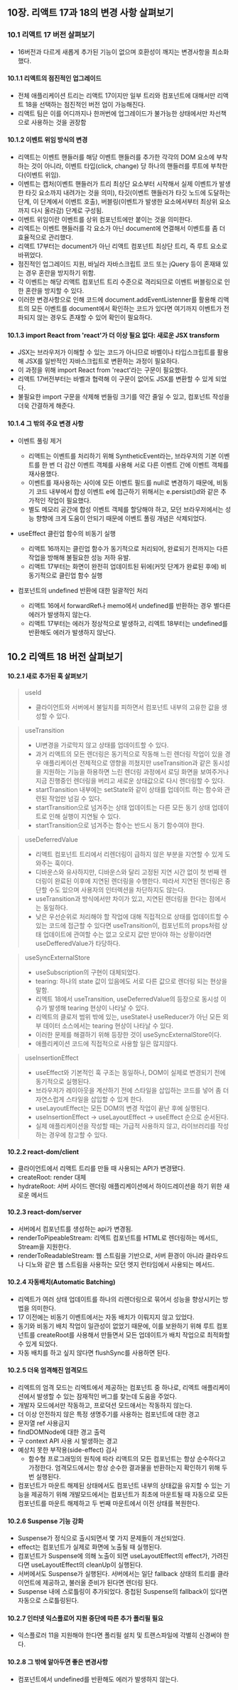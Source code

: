 ## 10장. 리액트 17과 18의 변경 사항 살펴보기

### 10.1 리액트 17 버전 살펴보기

- 16버전과 다르게 새롭게 추가된 기능이 없으며 호환성이 깨지는 변경사항을 최소화했다.

#### 10.1.1 리액트의 점진적인 업그레이드

- 전체 애플리케이션 트리는 리액트 17이지만 일부 트리와 컴포넌트에 대해서만 리액트 18을 선택하는 점진적인 버전 업이 가능해진다.
- 리액트 팀은 이를 어디까지나 한꺼번에 업그레이드가 불가능한 상태에서만 차선책으로 사용하는 것을 권장함

#### 10.1.2 이벤트 위임 방식의 변경

- 리액트는 이벤트 핸들러를 해당 이벤트 핸들러를 추가한 각각의 DOM 요소에 부착하는 것이 아니라, 이벤트 타입(click, change) 당 하나의 핸들러를 루트에 부착한다(이벤트 위임).
- 이벤트는 캡처(이벤트 핸들러가 트리 최상단 요소부터 시작해서 실제 이벤트가 발생한 타깃 요소까지 내려가는 것을 의미), 타깃(이벤트 핸들러가 타깃 노드에 도달하는 단계, 이 단계에서 이벤트 호출), 버블링(이벤트가 발생한 요소에서부터 최상위 요소까지 다시 올라감) 단계로 구성됨.
- 이벤트 위임이란 이벤트를 상위 컴포넌트에만 붙이는 것을 의미한다.
- 리엑트는 이벤트 핸들러를 각 요소가 아닌 document에 연결해서 이벤트를 좀 더 효율적으로 관리했다.
- 리액트 17부터는 document가 아닌 리액트 컴포넌트 최상단 트리, 즉 루트 요소로 바뀌었다.
- 점진적인 업그레이드 지원, 바닐라 자바스크립트 코드 또는 jQuery 등이 혼재돼 있는 경우 혼란을 방지하기 위함.
- 각 이벤트는 해당 리액트 컴포넌트 트리 수준으로 격리되므로 이벤트 버블링으로 인한 혼란을 방지할 수 있다.
- 이러한 변경사항으로 인해 코드에 document.addEventListenner를 활용해 리액트의 모든 이벤트를 document에서 확인하는 코드가 있다면 여기까지 이벤트가 전파되지 않는 경우도 존재할 수 있어 확인이 필요하다.

#### 10.1.3 import React from 'react'가 더 이상 필요 없다: 새로운 JSX transform

- JSX는 브라우저가 이해할 수 있는 코드가 아니므로 바벨이나 타입스크립트를 활용해 JSX를 일반적인 자바스크립트로 변환하는 과정이 필요하다.
- 이 과정을 위해 import React from 'react'라는 구문이 필요했다.
- 리액트 17버전부터는 바벨과 협력해 이 구문이 없어도 JSX를 변환할 수 있게 되었다.
- 불필요한 import 구문을 삭제해 번들링 크기를 약간 줄일 수 있고, 컴포넌트 작성을 더욱 간결하게 해준다.

#### 10.1.4 그 밖의 주요 변경 사항

- 이벤트 풀링 제거

  - 리액트는 이벤트를 처리하기 위해 SyntheticEvent라는, 브라우저의 기본 이벤트를 한 번 더 감산 이벤트 객체를 사용해 서로 다른 이벤트 간에 이벤트 객체를 재사용했다.
  - 이벤트를 재사용하는 사이에 모든 이벤트 필드를 null로 변경하기 때문에, 비동기 코드 내부에서 합성 이벤트 e에 접근하기 위해서는 e.persist()d와 같은 추가적인 작업이 필요했다.
  - 별도 메모리 공간에 합성 이벤트 객체를 할당해야 하고, 모던 브라우저에서는 성능 향향에 크게 도움이 안되기 때문에 이벤트 풀링 개념은 삭제되었다.

- useEffect 클린업 함수의 비동기 실행

  - 리액트 16까지는 클린업 함수가 동기적으로 처리되어, 완료되기 전까지는 다른 작업을 방해해 불필요한 성능 저하 유발.
  - 리액트 17부터는 화면이 완전히 업데이트된 뒤에(커밋 단계가 완료된 후에) 비동기적으로 클린업 함수 실행

- 컴포넌트의 undefined 반환에 대한 일괄적인 처리
  - 리액트 16에서 forwardRef나 memo에서 undefined를 반환하는 경우 별다른 에러가 발생하지 않는다.
  - 리액트 17부터는 에러가 정상적으로 발생하고, 리엑트 18부터는 undefined를 반환해도 에러가 발생하지 않난다.

## 10.2 리액트 18 버전 살펴보기

#### 10.2.1 새로 추가된 훅 살펴보기

> useId
>
> - 클라이언트와 서버에서 불일치를 피하면서 컴포넌트 내부의 고유한 값을 생성할 수 있다.

> useTransition
>
> - UI변경을 가로막지 않고 상태를 업데이트할 수 있다.
> - 과거 리액트의 모든 렌더링은 동기적으로 작동해 느린 렌더링 작업이 있을 경우 애플리케이션 전체적으로 영향을 끼쳤지만 useTransition과 같은 동시성을 지원하는 기능을 하용하면 느린 렌더링 과정에서 로딩 화면을 보여주거나 지금 진행중인 렌더링을 버리고 새로운 상태값으로 다시 렌더링할 수 있다.
> - startTransition 내부에는 setState와 같이 상태를 업데이트 하는 함수와 관련된 작업만 넘길 수 있다.
> - startTransition으로 넘겨주는 상태 업데이트는 다른 모든 동기 상태 업데이트로 인해 실행이 지연될 수 있다.
> - startTransition으로 넘겨주는 함수는 반드시 동기 함수여야 한다.

> useDeferredValue
>
> - 리액트 컴포넌트 트리에서 리렌더링이 급하지 않은 부분을 지연할 수 있게 도와주는 훅이다.
> - 디바운스와 유사하지만, 디바운스와 달리 고정된 지연 시간 없이 첫 번째 렌더링이 완료된 이후에 지연된 렌더링을 수행한다. 따라서 지연된 렌더링은 중단할 수도 있으며 사용자의 인터렉션을 차단하지도 않는다.
> - useTransition과 방식에서만 차이가 있고, 지연된 렌더링을 한다는 점에서는 동일하다.
> - 낮은 우선순위로 처리해야 할 작업에 대해 직접적으로 상태를 업데이트할 수 있는 코드에 접근할 수 있다면 useTransition이, 컴포넌트의 props처럼 상태 업데이트에 관여할 수는 없고 오로지 값만 받아야 하는 상황이라면 useDefferedValue가 타당하다.

> useSyncExternalStore
>
> - useSubscription의 구현이 대체되었다.
> - tearing: 하나의 state 값이 있음에도 서로 다른 값으로 렌더링 되는 현상을 말함.
> - 리엑트 18에서 useTransition, useDeferredValue의 등장으로 동시성 이슈가 발생해 tearing 현상이 나타날 수 있다.
> - 리엑트의 클로저 범위 밖에 있는, useState나 useReducer가 아닌 모든 외부 데이터 소스에서는 tearing 현상이 나타날 수 있다.
> - 이러한 문제를 해결하기 위해 등장한 것이 useSyncExternalStore이다.
> - 애플리케이션 코드에 직접적으로 사용할 일은 많지않다.

> useInsertionEffect
>
> - useEffect와 기본적인 훅 구조는 동일하나, DOM이 실제로 변경되기 전에 동기적으로 실행된다.
> - 브라우저가 레이아웃을 계산하기 전에 스타일을 삽입하는 코드를 넣어 좀 더 자연스럽게 스타일을 삽입할 수 있게 한다.
> - useLayoutEffect는 모든 DOM의 변경 작업이 끝난 후에 실행된다.
> - useInsertionEffect -> useLayoutEffect -> useEffect 순으로 순서된다.
> - 실제 애플리케이션을 작성할 때는 가급적 사용하지 않고, 라이브러리를 작성하는 경우에 참고할 수 있다.

#### 10.2.2 react-dom/client

- 클라이언트에서 리액트 트리를 만들 때 사용되는 API가 변경됐다.
- createRoot: render 대체
- hydrateRoot: 서버 사이드 렌더링 애플리케이션에서 하이드레이션을 하기 위한 새로운 메서드

#### 10.2.3 react-dom/server

- 서버에서 컴포넌트를 생성하는 api가 변경됨.
- renderToPipeableStream: 리엑트 컴포넌트를 HTML로 렌더링하는 메서드, Stream을 지원한다.
- renderToReadableStream: 웹 스트림을 기반으로, 서버 환경이 아니라 클라우드나 디노와 같은 웹 스트림을 사용하는 모던 엣지 런타임에서 사용되는 메서드.

#### 10.2.4 자동배치(Automatic Batching)

- 리엑트가 여러 상태 업데이트를 하나의 리렌더링으로 묶어서 성능을 향상시키는 방법을 의미한다.
- 17 이전에는 비동기 이벤트에서는 자동 배치가 이뤄지지 않고 있었다.
- 동기와 비동기 배치 작업이 일관성이 없었기 때문에, 이를 보완하기 위해 루트 컴포넌트를 createRoot를 사용해서 만들면서 모든 업데이트가 배치 작업으로 최적화할 수 있게 되었다.
- 자동 배치를 하고 싶지 않다면 flushSync를 사용하면 된다.

#### 10.2.5 더욱 엄격해진 엄격모드

- 리엑트의 엄격 모드는 리엑트에서 제공하는 컴포넌트 중 하나로, 리엑트 애플리케이션에서 발생할 수 있는 잠재적인 버그를 찾는데 도움을 주었다.
- 개발자 모드에서만 작동하고, 프로덕션 모드애서는 작동하지 않는다.
- 더 이상 안전하지 않은 특정 생명주기를 사용하는 컴포넌트에 대한 경고
- 문자열 ref 사용금지
- findDOMNode에 대한 경고 출력
- 구 context API 사용 시 발생하는 경고
- 예상치 못한 부작용(side-effect) 검사
  - 함수형 프로그래밍의 원칙에 따라 리액트의 모든 컴포넌트는 항상 순수하다고 가정한다. 엄격모드에서는 항상 순수한 결과물을 반환하는지 확인하기 위해 두 번 실행된다.
- 컴포넌트가 마운트 해제된 상태에서도 컴포넌트 내부의 상태값을 유지할 수 있는 기능을 제공하기 위해 개발모드에서는 컴포넌트가 최초에 마운트될 때 자동으로 모든 컴포넌트를 마운트 해제하고 두 번째 마운트에서 이전 상태를 복원한다.

#### 10.2.6 Suspense 기능 강화

- Suspense가 정식으로 출시되면서 몇 가지 문제들이 개선되었다.
- effect는 컴포넌트가 실제로 화면에 노출될 때 실행된다.
- 컴포넌트가 Suspense에 의해 노출이 되면 useLayoutEffect의 effect가, 가려진다면 useLayoutEffect의 cleanUp이 실행된다.
- 서버에서도 Suspense가 실행된다. 서버에서는 일단 fallback 상태의 트리를 클라이언트에 제공하고, 불러올 준비가 된다면 렌더링 된다.
- Suspense 내에 스로틀링이 추가되었다. 중첩된 Suspense의 fallback이 있다면 자동으로 스로틀링된다.

#### 10.2.7 인터넷 익스플로어 지원 중단에 따른 추가 폴리필 필요

- 익스플로러 11을 지원해야 한다면 폴리필 설치 및 트랜스파일에 각별히 신경써야 한다.

#### 10.2.8 그 밖에 알아두면 좋은 변경사항

- 컴포넌트에서 undefined를 반환해도 에러가 발생하지 않는다.
